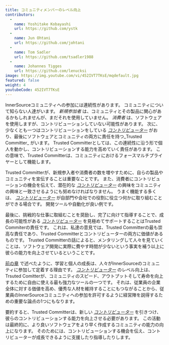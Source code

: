 ```yaml
---
title: コミュニティメンバーのレベル向上
contributors:
  - 
    name: Yoshitake Kobayashi
    url: https://github.com/ystk
  - 
    name: Jun Ohtani
    url: https://github.com/johtani
  - 
    name: Tom Sadler
    url: https://github.com/tsadler1988
  - 
    name: Johannes Tigges
    url: https://github.com/lenucksi
image: https://img.youtube.com/vi/452IVT7TKsE/mqdefault.jpg
featured: false
weight: 4
youtubeCode: 452IVT7TKsE
---
```


<div id="upleveling" class="paragraph">
<p>InnerSourceコミュニティへの参加には連続性があります。
コミュニティについて知らない人達がいます。
<em>新規参加者</em> は、コミュニティとその製品に関心があるかもしれませんが、まだそれを使用していません。
<em>消費者</em> は、ソフトウェアを使用しますが、コントリビューションしていない可能性があります。
次に、少なくとも一つはコントリビューションをしている <a href="https://innersourcecommons.org/ja/learn/learning-path/contributor"><em>コントリビューター</em></a> がおり、最後にソフトウェアとコミュニティの両方に責任を持つ_Trusted Committer_ がいます。
Trusted Committerとしては、この連続性に沿う形で個人を動かし、コントリビューションする能力を高めていく責任があります。
この意味で、Trusted Committerは、コミュニティにおけるフォースマルチプライヤーとして機能します。</p>
</div>
<div class="paragraph">
<p>Trusted Committerが、新規参入者や消費者の数を増やすために、自らの製品やコミュニティを宣伝することは重要なことです。
また、消費者にコントリビューションの機会を伝えて、潜在的な <a href="https://innersourcecommons.org/ja/learn/learning-path/contributor"><em>コントリビューター</em></a> の興味をコミュニティの興味と一致させるようにも努めなければなりません。
うまく機能する多くは、 <a href="https://innersourcecommons.org/ja/learn/learning-path/contributor"><em>コントリビューター</em></a> が自部門や会社での役割に役立つ何かに取り組むことができる場合です。
開発ツールや自動化が良い例です。</p>
</div>
<div class="paragraph">
<p>最後に、挑戦的な仕事に取組むことを奨励し、完了に向けて指導することで、成長の可能性がある <a href="https://innersourcecommons.org/ja/learn/learning-path/contributor"><em>コントリビューター</em></a> を見極めてサポートすることはTrusted Commiterの責任です。
これは、私達の意見では、Trusted Committerの最も崇高な責任であり、Trusted Committerとコントリビューターの両方に価値があるものです。
Trusted Committerの話によると、メンタリングして人々を見ていくことは、ソフトウェア開発に実際に費やす時間が少ないという事実を補う以上に彼らの能力を向上させているということです。</p>
</div>
<div class="paragraph">
<p><a href="https://innersourcecommons.org/ja/learn/learning-path/trusted-committer/03/">前の章</a> で述べたように、学習と個人の成長は、人々がInnerSourceのコミュニティに参加して定着する理由です。
<a href="https://innersourcecommons.org/ja/learn/learning-path/contributor"><em>コントリビューター</em></a> のレベル向上は、Trsuted Comitterが、コミュニティのスピード、アウトプットそして寿命を向上するために自由に使える最も強力なツールの一つです。
それは、従業員の企業全体に対する価値を高め、優秀な人材を維持することにもつながることから、従業員のInnerSourceコミュニティへの参加を許可するように経営陣を説得するための重要な論点の1つにもなります。</p>
</div>
<div class="paragraph">
<p>要約すると、Trusted Committerは、新しい <a href="https://innersourcecommons.org/ja/learn/learning-path/contributor"><em>コントリビューター</em></a> を引きつけ、彼らのコントリビューションする能力を向上させる必要があります。
この活動は最終的に、より良いソフトウェアをより早く作成するコミュニティの能力の向上になります。
そのためには、コントリビューションする機会を伝え、コントリビューターが成長できるように支援したり指導したりします。</p>
</div>
<!--- This file autogenerated from https://github.com/InnerSourceCommons/InnerSourceLearningPath/blob/main/scripts -->